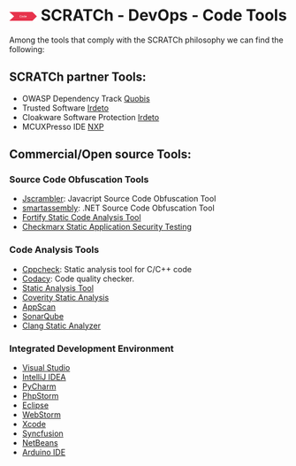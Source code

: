 # <img src="../../images/code.png" alt ='code'  width="10%" > SCRATCh - DevOps - Code Tools

Among the tools that comply with the SCRATCh philosophy we can find the following:

## **SCRATCh partner Tools**:	
* OWASP Dependency Track [Quobis]
* Trusted Software [Irdeto]
* Cloakware Software Protection [Irdeto]
* MCUXPresso IDE [NXP]

## **Commercial/Open source Tools**:
 
### Source Code Obfuscation Tools
* [Jscrambler]: Javacript Source Code Obfuscation Tool
* [smartassembly]: .NET Source Code Obfuscation Tool
* [Fortify Static Code Analysis Tool]
* [Checkmarx Static Application Security Testing]

### Code Analysis Tools
* [Cppcheck]: Static analysis tool for C/C++ code
* [Codacy]: Code quality checker.
* [Static Analysis Tool]
* [Coverity Static Analysis]
* [AppScan]
* [SonarQube]
* [Clang Static Analyzer]

### Integrated Development Environment
* [Visual Studio]
* [IntelliJ IDEA]
* [PyCharm]
* [PhpStorm]
* [Eclipse]
* [WebStorm]
* [Xcode]
* [Syncfusion]
* [NetBeans]
* [Arduino IDE]



[Irdeto]: ./Irdeto/README.md
[Quobis]: ./Quobis/README.md
[NXP]: https://mcuxpresso.nxp.com/
[Codacy]: https://www.codacy.com/
[Cppcheck]: http://cppcheck.sourceforge.net/
[Jscrambler]: https://jscrambler.com/
[smartassembly]: https://www.red-gate.com/products/dotnet-development/smartassembly/
[Fortify Static Code Analysis Tool]: https://www.microfocus.com/en-us/cyberres/application-security/static-code-analyzer
[Checkmarx Static Application Security Testing]: https://www.checkmarx.com/
[Static Analysis Tool]: https://www.veracode.com/products/binary-static-analysis-sast
[Coverity Static Analysis]: https://scan.coverity.com/
[AppScan]: https://www.ibm.com/uk-en/products/qradar-siem
[SonarQube]: https://www.sonarqube.org/
[Clang Static Analyzer]: https://clang-analyzer.llvm.org/
[Visual Studio]: https://visualstudio.microsoft.com/
[IntelliJ IDEA]: https://www.jetbrains.com/idea/
[PyCharm]: https://www.jetbrains.com/pycharm/
[PhpStorm]: https://www.jetbrains.com/phpstorm/
[Eclipse]: https://www.eclipse.org/ide/
[WebStorm]: https://www.jetbrains.com/webstorm/
[Xcode]: https://apps.apple.com/app/xcode/id497799835?mt=12
[Syncfusion]: https://www.syncfusion.com/
[NetBeans]: https://netbeans.apache.org/
[Arduino IDE]: https://www.arduino.cc/en/software
